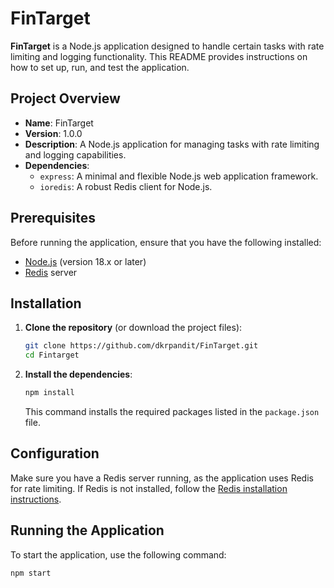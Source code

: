# FinTarget

**FinTarget** is a Node.js application designed to handle certain tasks with rate limiting and logging functionality. This README provides instructions on how to set up, run, and test the application.

## Project Overview

- **Name**: FinTarget
- **Version**: 1.0.0
- **Description**: A Node.js application for managing tasks with rate limiting and logging capabilities.
- **Dependencies**:
  - `express`: A minimal and flexible Node.js web application framework.
  - `ioredis`: A robust Redis client for Node.js.

## Prerequisites

Before running the application, ensure that you have the following installed:

- [Node.js](https://nodejs.org/) (version 18.x or later)
- [Redis](https://redis.io/download) server

## Installation

1. **Clone the repository** (or download the project files):

    ```bash
    git clone https://github.com/dkrpandit/FinTarget.git
    cd Fintarget
    ```

2. **Install the dependencies**:

    ```bash
    npm install
    ```

   This command installs the required packages listed in the `package.json` file.

## Configuration

Make sure you have a Redis server running, as the application uses Redis for rate limiting. If Redis is not installed, follow the [Redis installation instructions](https://redis.io/download).

## Running the Application

To start the application, use the following command:

```bash
npm start
